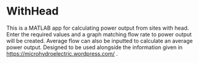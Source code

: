 # WithHead
This is a MATLAB app for calculating power output from sites with head. 
Enter the required values and a graph matching flow rate to power output will be created. 
Average flow can also be inputted to calculate an average power output. Designed to be used alongside the information given in https://microhydroelectric.wordpress.com/ .
